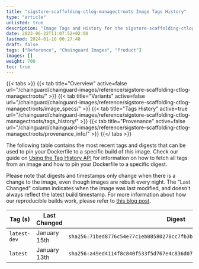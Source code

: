 ```yaml
---
title: "sigstore-scaffolding-ctlog-managectroots Image Tags History"
type: "article"
unlisted: true
description: "Image Tags and History for the sigstore-scaffolding-ctlog-managectroots Chainguard Image"
date: 2023-06-22T11:07:52+02:00
lastmod: 2024-01-16 00:27:48
draft: false
tags: ["Reference", "Chainguard Images", "Product"]
images: []
weight: 700
toc: true
---
```


{{< tabs >}}
{{< tab title="Overview" active=false url="/chainguard/chainguard-images/reference/sigstore-scaffolding-ctlog-managectroots/" >}}
{{< tab title="Variants" active=false url="/chainguard/chainguard-images/reference/sigstore-scaffolding-ctlog-managectroots/image_specs/" >}}
{{< tab title="Tags History" active=true url="/chainguard/chainguard-images/reference/sigstore-scaffolding-ctlog-managectroots/tags_history/" >}}
{{< tab title="Provenance" active=false url="/chainguard/chainguard-images/reference/sigstore-scaffolding-ctlog-managectroots/provenance_info/" >}}
{{</ tabs >}}

The following table contains the most recent tags and digests that can be used to pin your Dockerfile to a specific build of this image. Check our guide on [Using the Tag History API](/chainguard/chainguard-images/using-the-tag-history-api/) for information on how to fetch all tags from an image and how to pin your Dockerfile to a specific digest.

Please note that digests and timestamps only change when there is a change to the image, even though images are rebuilt every night. The "Last Changed" column indicates when the image was last modified, and doesn't always reflect the latest build timestamp. For more information about how our reproducible builds work, please refer to [this blog post](https://www.chainguard.dev/unchained/reproducing-chainguards-reproducible-image-builds).

| Tag (s)       | Last Changed | Digest                                                                    |
|---------------|--------------|---------------------------------------------------------------------------|
|  `latest-dev` | January 15th | `sha256:71bed8776c54e77c1eb88580278cc7fb3b2a226eea2e75b6444dd39a34ebf7ec` |
|  `latest`     | January 13th | `sha256:a49ed4114f8c840f533f5d767e4c836d07028055b02a82e4cd68e47e7f553683` |

